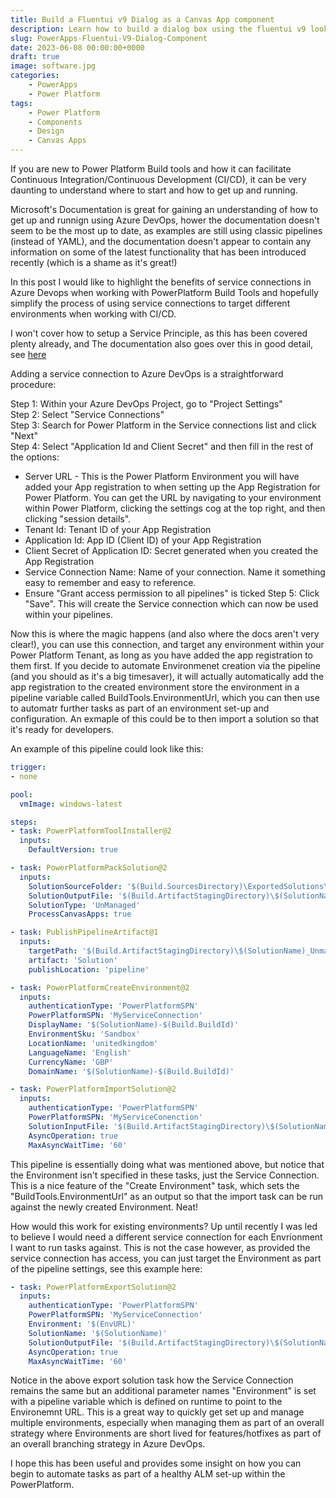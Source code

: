 ```yaml
---
title: Build a Fluentui v9 Dialog as a Canvas App component
description: Learn how to build a dialog box using the fluentui v9 look and feel.
slug: PowerApps-Fluentui-V9-Dialog-Component
date: 2023-06-08 00:00:00+0000
draft: true
image: software.jpg
categories:
    - PowerApps
    - Power Platform
tags:
    - Power Platform
    - Components
    - Design
    - Canvas Apps
---
```


If you are new to Power Platform Build tools and how it can facilitate Continuous Integration/Continuous Development (CI/CD), it can be very daunting to understand where to start and how to get up and running.  

Microsoft's Documentation is great for gaining an understanding of how to get up and runnign using Azure DevOps, hower the documentation doesn't seem to be the most up to date, as examples are still using classic pipelines (instead of YAML), and the documentation doesn't appear to contain any information on some of the latest functionality that has been introduced recently (which is a shame as it's great!)

In this post I would like to highlight the benefits of service connections in Azure Devops when working with PowerPlatform Build Tools and hopefully simplify the process of using service connections to target different environments when working with CI/CD.

I won't cover how to setup a Service Principle, as this has been covered plenty already, and The documentation also goes over this in good detail, see [here](https://learn.microsoft.com/en-us/power-platform/alm/devops-build-tools)

Adding a service connection to Azure DevOps is a straightforward procedure:

Step 1: Within your Azure DevOps Project, go to "Project Settings"  
Step 2: Select "Service Connections"  
Step 3: Search for Power Platform in the Service connections list and click "Next"  
Step 4: Select "Application Id and Client Secret" and then fill in the rest of the options:  

- Server URL - This is the Power Platform Environment you will have added your App registration to when setting up the App Registration for Power Platform. You can get the URL by navigating to your environment within Power Platform, clicking the settings cog at the top right, and then clicking "session details".
- Tenant Id: Tenant ID of your App Registration
- Application Id: App ID (Client ID) of your App Registration
- Client Secret of Application ID: Secret generated when you created the App Registration
- Service Connection Name: Name of your connection. Name it something easy to remember and easy to reference.
- Ensure "Grant access permission to all pipelines" is ticked
Step 5: Click "Save". This will create the Service connection which can now be used within your pipelines.  

Now this is where the magic happens (and also where the docs aren't very clear!), you can use this connection, and target any environment within your Power Platform Tenant, as long as you have added the app registration to them first. If you decide to automate Environmenet creation via the pipeline (and you should as it's a big timesaver), it will actually automatically add the app registration to the created environment store the environment in a pipeline variable called BuildTools.EnvironmentUrl, which you can then use to automatr further tasks as part of an environment set-up and configuration. An exmaple of this could be to then import a solution so that it's ready for developers.  

An example of this pipeline could look like this:  

~~~YAML
trigger:
- none

pool:
  vmImage: windows-latest

steps:
- task: PowerPlatformToolInstaller@2
  inputs:
    DefaultVersion: true

- task: PowerPlatformPackSolution@2
  inputs:
    SolutionSourceFolder: '$(Build.SourcesDirectory)\ExportedSolutions\$(SolutionName)'
    SolutionOutputFile: '$(Build.ArtifactStagingDirectory)\$(SolutionName)_Unmanaged.zip'
    SolutionType: 'UnManaged'
    ProcessCanvasApps: true

- task: PublishPipelineArtifact@1
  inputs:
    targetPath: '$(Build.ArtifactStagingDirectory)\$(SolutionName)_Unmanaged.zip'
    artifact: 'Solution'
    publishLocation: 'pipeline'

- task: PowerPlatformCreateEnvironment@2
  inputs:
    authenticationType: 'PowerPlatformSPN'
    PowerPlatformSPN: 'MyServiceConnection'
    DisplayName: '$(SolutionName)-$(Build.BuildId)'
    EnvironmentSku: 'Sandbox'
    LocationName: 'unitedkingdom'
    LanguageName: 'English'
    CurrencyName: 'GBP'
    DomainName: '$(SolutionName)-$(Build.BuildId)'

- task: PowerPlatformImportSolution@2
  inputs:
    authenticationType: 'PowerPlatformSPN'
    PowerPlatformSPN: 'MyServiceConenction'
    SolutionInputFile: '$(Build.ArtifactStagingDirectory)\$(SolutionName)_Unmanaged.zip'
    AsyncOperation: true
    MaxAsyncWaitTime: '60'
~~~

This pipeline is essentially doing what was mentioned above, but notice that the Environment isn't specified in these tasks, just the Service Connection. This is a nice feature of the "Create Environment" task, which sets the "BuildTools.EnvironmentUrl" as an output so that the import task can be run against the newly created Environment. Neat!

How would this work for existing environments? Up until recently I was led to believe I would need a different service connection for each Envrionment I want to run tasks against. This is not the case however, as provided the service connection has access, you can just target the Environment as part of the pipeline settings, see this example here:

~~~YAML
- task: PowerPlatformExportSolution@2
  inputs:
    authenticationType: 'PowerPlatformSPN'
    PowerPlatformSPN: 'MyServiceConnection'
    Environment: '$(EnvURL)'
    SolutionName: '$(SolutionName)'
    SolutionOutputFile: '$(Build.ArtifactStagingDirectory)\$(SolutionName).zip'
    AsyncOperation: true
    MaxAsyncWaitTime: '60'
~~~

Notice in the above export solution task how the Service Connection remains the same but an additional parameter names "Environment" is set with a pipeline variable which is defined on runtime to point to the Environemnt URL. This is a great way to quickly get set up and manage multiple environments, especially when managing them as part of an overall strategy where Environments are short lived for features/hotfixes as part of an overall branching strategy in Azure DevOps.

I hope this has been useful and provides some insight on how you can begin to automate tasks as part of a healthy ALM set-up within the PowerPlatform.
